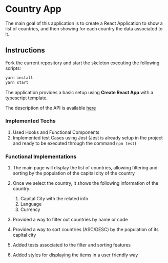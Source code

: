 # Country App

The main goal of this application is to create a React Application to show a list of countries, and then showing for each country the data associated to it.

## Instructions

Fork the current repository and start the skeleton executing the following scripts:

```s
yarn install
yarn start
```

The application provides a basic setup using **Create React App** with a typescript template.

The description of the API is available [here](https://restcountries.eu/?ref=public-apis)

### Implemented Techs

1. Used Hooks and Functional Components
2. Implemented test Cases using Jest (Jest is already setup in the project and ready to be executed through the command `npm test`)

### Functional Implementations

1. The main page will display the list of countries, allowing filtering and sorting by the population of the capital city of the country

2. Once we select the country, it shows the following information of the country:

   1. Capital City with the related info
   2. Language
   3. Currency

3. Provided a way to filter out countries by name or code

4. Provided a way to sort countries (ASC/DESC) by the population of its capital city

5. Added tests associated to the filter and sorting features

6. Added styles for displaying the items in a user friendly way
